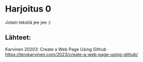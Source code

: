 # Harjoitus 0
Jotain tekstiä jee jee :)

## Lähteet:
Karvinen 20203: Create a Web Page Using Github https://terokarvinen.com/2023/create-a-web-page-using-github/
